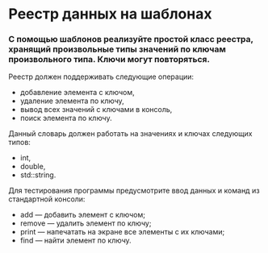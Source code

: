 # Реестр данных на шаблонах

### С помощью шаблонов реализуйте простой класс реестра, хранящий произвольные типы значений по ключам произвольного типа. Ключи могут повторяться.

Реестр должен поддерживать следующие операции: 
- добавление элемента с ключом, 
- удаление элемента по ключу, 
- вывод всех значений с ключами в консоль, 
- поиск элемента по ключу.

Данный словарь должен работать на значениях и ключах следующих типов: 
- int, 
- double,
- std::string.

Для тестирования программы предусмотрите ввод данных и команд из стандартной консоли: 
- add — добавить элемент с ключом;
- remove — удалить элемент по ключу;
- print — напечатать на экране все элементы с их ключами;
- find — найти элемент по ключу.
